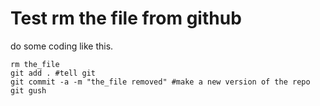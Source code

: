 Test rm the file from github
=================

do some coding like this.

	rm the_file
	git add . #tell git
	git commit -a -m "the_file removed" #make a new version of the repo
	git gush

